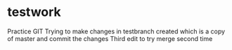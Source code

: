 # testwork
Practice GIT
Trying to make changes in testbranch created which is a copy of master and commit the changes
Third edit to try merge second time
